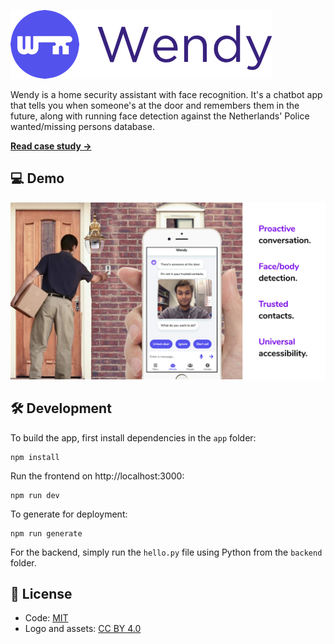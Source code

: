 ![Wendy](/wendy-logo.png)

Wendy is a home security assistant with face recognition. It's a chatbot app that tells you when someone's at the door and remembers them in the future, along with running face detection against the Netherlands' Police wanted/missing persons database.

[**Read case study →**](https://anandchowdhary.com/projects/wendy)

## 💻 Demo

![Wendy screenshot](/wendy-screenshot.png)

## 🛠️ Development

To build the app, first install dependencies in the `app` folder:

```
npm install
```

Run the frontend on http://localhost:3000:

```
npm run dev
```

To generate for deployment:

```
npm run generate
```

For the backend, simply run the `hello.py` file using Python from the `backend` folder.

## 📄 License

- Code: [MIT](/LICENSE)
- Logo and assets: [CC BY 4.0](https://creativecommons.org/licenses/by/4.0/)
